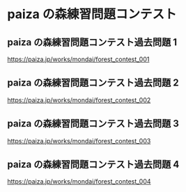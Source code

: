 # paiza の森練習問題コンテスト

## paiza の森練習問題コンテスト過去問題 1

https://paiza.jp/works/mondai/forest_contest_001

## paiza の森練習問題コンテスト過去問題 2

https://paiza.jp/works/mondai/forest_contest_002

## paiza の森練習問題コンテスト過去問題 3

https://paiza.jp/works/mondai/forest_contest_003

## paiza の森練習問題コンテスト過去問題 4

https://paiza.jp/works/mondai/forest_contest_004
